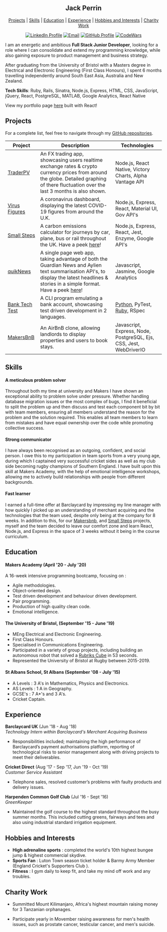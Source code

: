 <div align="center">

## Jack Perrin

[Projects](#projects) | [Skills](#skills) | [Education](#education) | [Experience](#experience) | [Hobbies and Interests](#hobbies-and-interests) | [ Charity Work ](#Charity-Work)

[![LinkedIn Profile]](https://www.linkedin.com/in/jack-perrin-b8a447111/)
[![Email]](mailto:perrinjack96@gmail.com)
[![GitHub Profile]](https://github.com/perrinjack)
[![CodeWars]](https://www.codewars.com/users/perrinjack96)

</div>

I am an energetic and ambitious **Full Stack Junior Developer**, looking for a role where I can consolidate and extend my programming knowledge, while also gaining exposure to product management and business strategy.

After graduating from the University of Bristol with a Masters degree in Electrical and Electronic Engineering (First Class Honours), I spent 6 months travelling independently around South East Asia, Australia and New Zealand.

**Tech Skills**: Ruby, Rails, Sinatra, Node.js, Express, HTML, CSS, JavaScript, jQuery, React, PostgreSQL, MATLAB, Google Analytics, React Native

View my portfolio page <a href=https://www.jack-perrin.uk/ target="_blank">here</a> built with React!

## Projects

For a complete list, feel free to navigate through my [GitHub repositories](https://github.com/perrinjack?tab=repositories).

| Project                                                           | Description                                                                                                                                                                                                            | Technologies                                                                                                                 |
| ----------------------------------------------------------------- | ---------------------------------------------------------------------------------------------------------------------------------------------------------------------------------------------------------------------- | ---------------------------------------------------------------------------------------------------------------------------- |
| [TraderPV](https://github.com/perrinjack/TraderPV)                | An FX trading app, showcasing users realtime exchange rates  & crypto currency prices from around the globe. Detailed graphing of there fluctuation over the last 3 months is also shown.                                                                                                                         | Node.js, React Native, Victory Charts, Alpha Vantage API                                                                        |
| [Virus Figures](https://virusfigures.herokuapp.com/)              | A coronavirus dashboard, displaying the latest COVID-19 figures from around the U.K.                                                                                                                                   | Node.js, Express, React, Material UI, Gov API's                                                                              |
| [Small Steps](https://github.com/perrinjack/Small_Steps)          | A carbon emissions calculator for journeys by car, plane, bus or rail throughout the UK. Have a peek [here](https://small-steps2020.herokuapp.com/)!                                                                   | Node.js, Express, React, Jest, Enzyme, Google API's                                                                          |
| [quikNews](https://github.com/perrinjack/quicknews)               | A single page web app, taking advantage of both the Guardian News and Aylien text summarisation API's, to display the latest headlines & stories in a simple format. Have a peek [here](https://quicknews.imfast.io/)! | Javascript, Jasmine, Google Analytics                                                                                        |
| [Bank Tech Test](https://github.com/perrinjack/Bank-Tech-Test-Py) | A CLI program emulating a bank account, showcasing test driven development in 2 languages.                                                                                                                             | [Python](https://github.com/perrinjack/Bank-Tech-Test-Py), PyTest, [Ruby](https://github.com/perrinjack/BankTechTest), RSpec |
| [MakersBnB](https://github.com/perrinjack/MakersBnB)              | An AirBnB clone, allowing landlords to display properties and users to book stays.                                                                                                                                     | Javascript, Express, Node, PostgreSQL, Ejs, CSS, Jest, WebDriverIO                                                           |

## Skills

#### A meticulous problem solver

Throughout both my time at university and Makers I have shown an exceptional ability to problem solve under pressure. Whether handling database migration issues or the most complex of bugs, I find it beneficial to split the problem up and then discuss and test each component bit by bit with team members, ensuring all members understand the reason for the problem and the solution required. This enables all team members to learn from mistakes and have equal ownership over the code while promoting collective success.

#### Strong communicator

I have always been recognised as an outgoing, confident, and social person. I owe this to my participation in team sports from a very young age, during which I captained very successful cricket sides as well as my club side becoming rugby champions of Southern England. I have built upon this skill at Makers Academy, with the help of emotional intelligence workshops, allowing me to actively build relationships with people from different backgrounds.

#### Fast learner

I earned a full-time offer at Barclaycard by impressing my line manager with how quickly I picked up an understanding of merchant acquiring and the technologies that the team used, despite only being at the company for 8 weeks. In addition to this, for our [Makersbnb](https://github.com/perrinjack/MakersBnB), and [Small Steps](https://github.com/perrinjack/Small_Steps) projects, myself and the team decided to leave our comfort zone and learn React, Node.js, and Express in the space of 3 weeks without it being in the course curriculum.

## Education

#### Makers Academy (April '20 - July '20)

A 16-week intensive programming bootcamp, focusing on :

- Agile methodologies.
- Object-oriented design.
- Test driven development and behaviour driven development.
- Pair programming.
- Production of high quality clean code.
- Emotional intelligence.

#### The University of Bristol, (September '15 - June '19)

- MEng Electrical and Electronic Engineering.
- First Class Honours.
- Specialised in Communications Engineering.
- Participated in a variety of group projects, including building an autonomous robot that solved a [Rubriks Cube](https://www.youtube.com/watch?v=ekkY4wNfVEE) in 53 seconds.
- Represented the University of Bristol at Rugby between 2015-2019.

#### St Albans School, St Albans (September '08 - July '15)

- A Levels : 3 A's in Mathematics, Physics and Electronics.
- AS Levels : 1 A in Geography.
- GCSE's : 7 A\*'s and 3 A's.
- Cricket Captain.

## Experience

**Barclaycard UK** (Jun '18 - Aug '18)  
_Technology Intern within Barclaycard's Merchant Acquiring Business_

- Responsibilities included; maintaining the high performance of Barclaycard’s payment authorisations platform, reporting of technological risks to senior management along with driving projects to meet their deliverables.

**Cricket Direct** (Aug '17 - Sep '17, Jun '19 - Oct '19)  
_Customer Service Assistant_

- Telephone sales, resolved customer’s problems with faulty products and delivery issues.

**Harpenden Common Golf Club** (Jul '16 - Sept '16)  
_GreenKeeper_

- Maintained the golf course to the highest standard throughout the busy summer months. This included cutting greens, fairways and tees and also using industrial standard irrigation equipment.

## Hobbies and Interests

- **High adrenaline sports** : completed the world's 10th highest bungee jump & highest commercial skydive.
- **Sports Fan** : Luton Town season ticket holder & Barmy Army Member (England Cricket's Supporters Club ).
- **Fitness** : I gym daily to keep fit, and take my mind off work and any troubles.

## Charity Work

- Summitted Mount Kilimanjaro, Africa's highest mountain raising money for 3 Tanzanian orphanages.

- Participate yearly in Movember raising awareness for men's health issues, such as prostate cancer, testicular cancer, and men's suicide.

<!-- Badges n stuff  -->

[linkedin profile]: https://img.shields.io/badge/LinkedIn-%232A6AC7?style=for-the-badge&logo=linkedin
[email]: https://img.shields.io/badge/Email-%23D14836?style=for-the-badge&logo=gmail&logoColor=white
[github profile]: https://img.shields.io/badge/GitHub-%23181717?style=for-the-badge&logo=github&logoColor=white
[codewars]: https://img.shields.io/badge/CodeWars-%23AD2C27?style=for-the-badge&logo=codewars&logoColor=white
